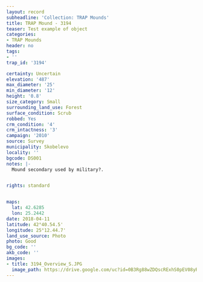 ```yaml
---
layout: record
subheadline: 'Collection: TRAP Mounds'
title: TRAP Mound - 3194
teaser: Test example of object
categories:
- TRAP Mounds
header: no
tags:
- ''
trap_id: '3194'

certainty: Uncertain
elevation: '487'
max_diameter: '25'
min_diameter: '12'
height: '0.8'
size_category: Small
surrounding_land_use: Forest
surface_condition: Scrub
robbed: Yes
crm_condition: '4'
crm_intactness: '3'
campaign: '2010'
source: Survey
municipality: Skobelevo
locality: ''
bgcode: DS001
notes: |-
  Mound secondary used by military?.


rights: standard


maps:
  lat: 42.6285
  lon: 25.2442
date: 2018-04-11
latitude: 42°40.54.5'
longitude: 25°12.44.7'
land_use_source: Photo
photo: Good
bg_code: ''
akb_code: ''
images:
- title: 3194_Overview_S.JPG
  image_path: https://drive.google.com/uc?id=0B3Rg88wZDQscRExhS0pEV08yRHM
---
```

